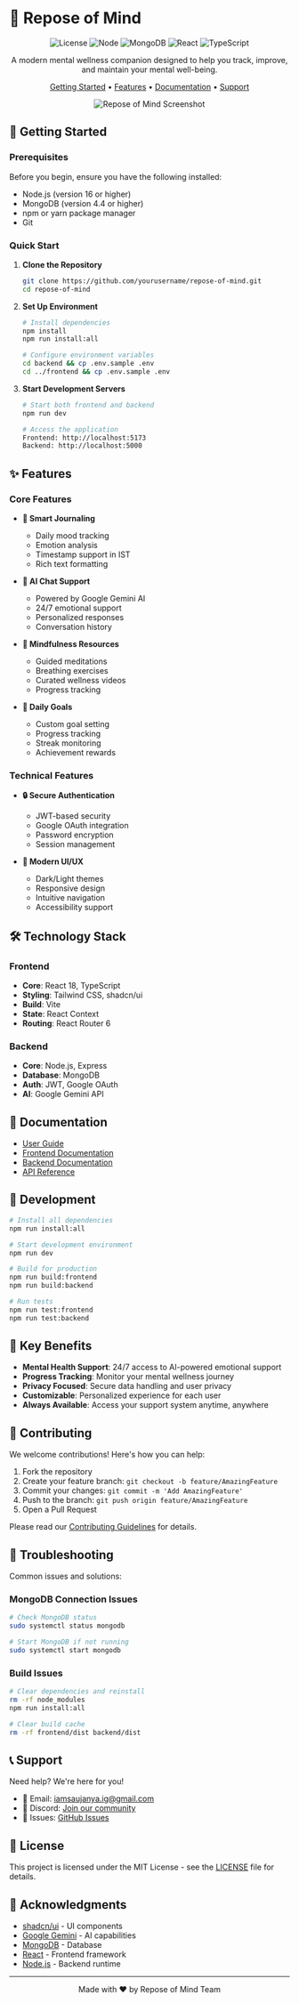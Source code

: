 # 🌿 Repose of Mind

<div align="center">

![License](https://img.shields.io/badge/license-MIT-blue.svg)
![Node](https://img.shields.io/badge/node-%3E%3D16.0.0-brightgreen.svg)
![MongoDB](https://img.shields.io/badge/mongodb-%3E%3D4.4.0-green.svg)
![React](https://img.shields.io/badge/react-%5E18.2.0-blue.svg)
![TypeScript](https://img.shields.io/badge/typescript-%5E5.3.3-blue.svg)

A modern mental wellness companion designed to help you track, improve, and maintain your mental well-being.

[Getting Started](#getting-started) • [Features](#features) • [Documentation](#documentation) • [Support](#support)

![Repose of Mind Screenshot](screenshot.png)

</div>

## 🚀 Getting Started

### Prerequisites

Before you begin, ensure you have the following installed:
- Node.js (version 16 or higher)
- MongoDB (version 4.4 or higher)
- npm or yarn package manager
- Git

### Quick Start

1. **Clone the Repository**
   ```bash
   git clone https://github.com/yourusername/repose-of-mind.git
   cd repose-of-mind
   ```

2. **Set Up Environment**
   ```bash
   # Install dependencies
   npm install
   npm run install:all

   # Configure environment variables
   cd backend && cp .env.sample .env
   cd ../frontend && cp .env.sample .env
   ```

3. **Start Development Servers**
   ```bash
   # Start both frontend and backend
   npm run dev

   # Access the application
   Frontend: http://localhost:5173
   Backend: http://localhost:5000
   ```

## ✨ Features

### Core Features
- **📝 Smart Journaling**
  - Daily mood tracking
  - Emotion analysis
  - Timestamp support in IST
  - Rich text formatting

- **🤖 AI Chat Support**
  - Powered by Google Gemini AI
  - 24/7 emotional support
  - Personalized responses
  - Conversation history

- **🧘 Mindfulness Resources**
  - Guided meditations
  - Breathing exercises
  - Curated wellness videos
  - Progress tracking

- **🎯 Daily Goals**
  - Custom goal setting
  - Progress tracking
  - Streak monitoring
  - Achievement rewards

### Technical Features
- **🔒 Secure Authentication**
  - JWT-based security
  - Google OAuth integration
  - Password encryption
  - Session management

- **🎨 Modern UI/UX**
  - Dark/Light themes
  - Responsive design
  - Intuitive navigation
  - Accessibility support

## 🛠️ Technology Stack

### Frontend
- **Core**: React 18, TypeScript
- **Styling**: Tailwind CSS, shadcn/ui
- **Build**: Vite
- **State**: React Context
- **Routing**: React Router 6

### Backend
- **Core**: Node.js, Express
- **Database**: MongoDB
- **Auth**: JWT, Google OAuth
- **AI**: Google Gemini API

## 📖 Documentation

- [User Guide](./docs/USER_GUIDE.md)
- [Frontend Documentation](./frontend/README.md)
- [Backend Documentation](./backend/README.md)
- [API Reference](./docs/API.md)

## 🔧 Development

```bash
# Install all dependencies
npm run install:all

# Start development environment
npm run dev

# Build for production
npm run build:frontend
npm run build:backend

# Run tests
npm run test:frontend
npm run test:backend
```

## 🌟 Key Benefits

- **Mental Health Support**: 24/7 access to AI-powered emotional support
- **Progress Tracking**: Monitor your mental wellness journey
- **Privacy Focused**: Secure data handling and user privacy
- **Customizable**: Personalized experience for each user
- **Always Available**: Access your support system anytime, anywhere

## 🤝 Contributing

We welcome contributions! Here's how you can help:

1. Fork the repository
2. Create your feature branch: `git checkout -b feature/AmazingFeature`
3. Commit your changes: `git commit -m 'Add AmazingFeature'`
4. Push to the branch: `git push origin feature/AmazingFeature`
5. Open a Pull Request

Please read our [Contributing Guidelines](./CONTRIBUTING.md) for details.

## 🐛 Troubleshooting

Common issues and solutions:

### MongoDB Connection Issues
```bash
# Check MongoDB status
sudo systemctl status mongodb

# Start MongoDB if not running
sudo systemctl start mongodb
```

### Build Issues
```bash
# Clear dependencies and reinstall
rm -rf node_modules
npm run install:all

# Clear build cache
rm -rf frontend/dist backend/dist
```

## 📞 Support

Need help? We're here for you!

- 📧 Email: iamsaujanya.ig@gmail.com
- 💬 Discord: [Join our community](https://discord.gg/repose-of-mind)
- 🐛 Issues: [GitHub Issues](https://github.com/yourusername/repose-of-mind/issues)

## 📄 License

This project is licensed under the MIT License - see the [LICENSE](LICENSE) file for details.

## 🙏 Acknowledgments

- [shadcn/ui](https://ui.shadcn.com/) - UI components
- [Google Gemini](https://ai.google.dev/) - AI capabilities
- [MongoDB](https://www.mongodb.com/) - Database
- [React](https://reactjs.org/) - Frontend framework
- [Node.js](https://nodejs.org/) - Backend runtime

---

<div align="center">
Made with ❤️ by Repose of Mind Team
</div>
